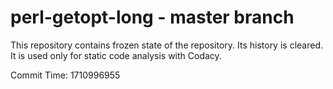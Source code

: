 # perl-getopt-long - master branch

This repository contains frozen state of the repository.
Its history is cleared. It is used only for static code
analysis with Codacy.

Commit Time: 1710996955